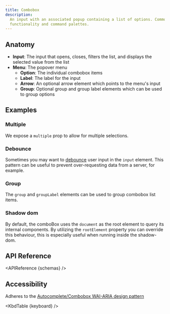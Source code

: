 ```yaml
---
title: Combobox
description:
  An input with an associated popup containing a list of options. Commonly used for autocomplete
  functionality and command palettes.
---
```


<script>
    import { APIReference, KbdTable, Preview } from '$docs/components'
    export let schemas
    export let keyboard
    export let snippets
    export let previews
</script>

## Anatomy

- **Input**: The input that opens, closes, filters the list, and displays the selected value from
  the list
- **Menu**: The popover menu
  - **Option**: The individual combobox items
  - **Label**: The label for the input
  - **Arrow**: An optional arrow element which points to the menu's input
  - **Group**: Optional group and group label elements which can be used to group options

## Examples

### Multiple

We expose a `multiple` prop to allow for multiple selections.

<Preview code={snippets.multi}> 
  <svelte:component this={previews.multi} /> 
</Preview>

### Debounce

Sometimes you may want to [debounce](https://www.freecodecamp.org/news/javascript-debounce-example/)
user input in the `input` element. This pattern can be useful to prevent over-requesting data from a
server, for example.

<Preview code={snippets.debounce}> 
  <svelte:component this={previews.debounce} /> 
</Preview>

### Group

The `group` and `groupLabel` elements can be used to group combobox list items.

<Preview code={snippets.group}> 
  <svelte:component this={previews.group} /> 
</Preview>

### Shadow dom

By default, the comboBox uses the `document` as the root element to query its internal components. By
utilizing the `rootElement` property you can override this behaviour, this is especially useful when
running inside the shadow-dom.

<Preview code={snippets.shadow} position="static">
    <svelte:component this={previews.shadow} />
</Preview>

## API Reference

<APIReference {schemas} />

## Accessibility

Adheres to the
[Autocomplete/Combobox WAI-ARIA design pattern](https://www.w3.org/WAI/ARIA/apg/patterns/combobox/)

<KbdTable {keyboard} />
